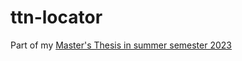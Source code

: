 # ttn-locator

Part of my [Master's Thesis in summer semester 2023](https://github.com/Bassadin/Master-Thesis-INM)
